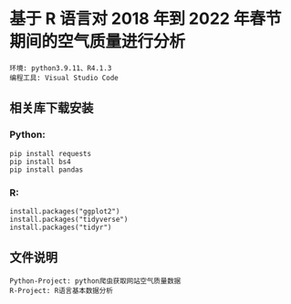 # 基于 R 语言对 2018 年到 2022 年春节期间的空气质量进行分析

    环境: python3.9.11、R4.1.3
    编程工具: Visual Studio Code

## 相关库下载安装

### Python:

    pip install requests
    pip install bs4
    pip install pandas

### R:

    install.packages("ggplot2")
    install.packages("tidyverse")
    install.packages("tidyr")

## 文件说明

    Python-Project: python爬虫获取网站空气质量数据
    R-Project: R语言基本数据分析

